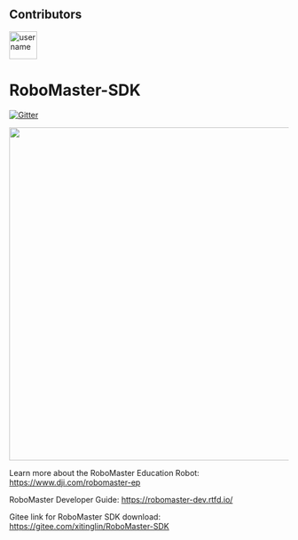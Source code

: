 ## Contributors

<a href="https://github.com/XzoSisT">
  <img src="https://avatars.githubusercontent.com/u/153052833?v=4" width="50px" alt="username"/>
</a>


# RoboMaster-SDK

[![Gitter](https://badges.gitter.im/RoboMaster-SDK/community.svg)](https://gitter.im/RoboMaster-SDK/community?utm_source=badge&utm_medium=badge&utm_campaign=pr-badge)

<img src="docs/source/images/robomaster.jpg" width="600">

Learn more about the RoboMaster Education Robot: https://www.dji.com/robomaster-ep

RoboMaster Developer Guide: https://robomaster-dev.rtfd.io/

Gitee link for RoboMaster SDK download: https://gitee.com/xitinglin/RoboMaster-SDK

